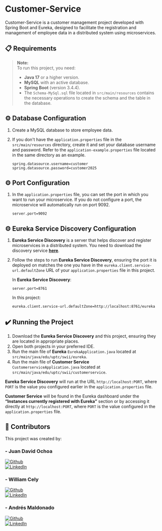 # Customer-Service

Customer-Service is a customer management project developed with Spring Boot and Eureka, designed to facilitate the registration and management of employee data in a distributed system using microservices.

## :clipboard: Requirements

> **Note:**  
> To run this project, you need:
>
>- **Java 17** or a higher version.
>- **MySQL** with an active database.
>- **Spring Boot** (version 3.4.4).
>- The `Schema-MySql.sql` file located in `src/main/resources` contains the necessary operations to create the schema and the table in the database.

## :gear: Database Configuration

1. Create a MySQL database to store employee data.
2. If you don't have the `application.properties` file in the `src/main/resources` directory, create it and set your database username and password. Refer to the `application-example.properties` file located in the same directory as an example.

    ```properties
    spring.datasource.username=customer
    spring.datasource.password=customer2025
    ```

## :gear: Port Configuration

1. In the `application.properties` file, you can set the port in which you want to run your microservice. If you do not configure a port, the microservice will automatically run on port 9092.

    ```properties
    server.port=9092
    ```

## :gear: Eureka Service Discovery Configuration

1. **Eureka Service Discovery** is a server that helps discover and register microservices in a distributed system. You need to download the discovery service **[here](https://github.com/AndresMaldonado200338/Eureka-Service-Discovery)**.
2. Follow the steps to run **Eureka Service Discovery**, ensuring the port it is deployed on matches the one you have in the `eureka.client.service-url.defaultZone` URL of your `application.properties` file in this project.

    In **Eureka Service Discovery**:
    ```properties
    server.port=8761
    ```

    In this project:
    ```properties
    eureka.client.service-url.defaultZone=http://localhost:8761/eureka
    ```

## :heavy_check_mark: Running the Project

1. Download the **Eureka Service Discovery** and this project, ensuring they are located in appropriate places.
2. Open both projects in your preferred IDE.
3. Run the main file of **Eureka** `EurekaApplication.java` located at `src/main/java/edu/uptc/swii/eureka`.
4. Run the main file of **Customer Service** `CustomerserviceApplication.java` located at `src/main/java/edu/uptc/swii/customerservice`.

**Eureka Service Discovery** will run at the URL `http://localhost:PORT`, where `PORT` is the value you configured earlier in the `application.properties` file.

**Customer Service** will be found in the Eureka dashboard under the **“Instances currently registered with Eureka”** section or by accessing it directly at `http://localhost:PORT`, where `PORT` is the value configured in the `application.properties` file.

## :handshake: Contributors

This project was created by:

### - Juan David Ochoa
[![Github](https://img.shields.io/badge/github-%2324292e.svg?&style=for-the-badge&logo=github&logoColor=white)](https://github.com/JuanDavid0)  
[![LinkedIn](https://img.shields.io/badge/linkedin-0A66C2?style=for-the-badge&logo=linkedin&logoColor=white)](https://www.linkedin.com/in/juan-david-ochoa-pinilla/)

### - William Cely
[![Github](https://img.shields.io/badge/github-%2324292e.svg?&style=for-the-badge&logo=github&logoColor=white)](https://github.com/WilliamC111)  
[![LinkedIn](https://img.shields.io/badge/linkedin-0A66C2?style=for-the-badge&logo=linkedin&logoColor=white)](https://www.linkedin.com/in/williamcelyl%C3%B3pez/)

### - Andrés Maldonado
[![Github](https://img.shields.io/badge/github-%2324292e.svg?&style=for-the-badge&logo=github&logoColor=white)](https://github.com/AndresMaldonado200338)  
[![LinkedIn](https://img.shields.io/badge/linkedin-0A66C2?style=for-the-badge&logo=linkedin&logoColor=white)](https://www.linkedin.com/in/amaldonados/)
